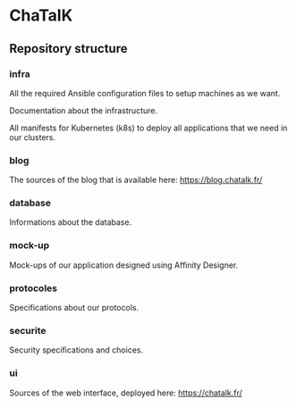 ChaTalK
=======

## Repository structure

### infra

All the required Ansible configuration files to setup machines as we want.

Documentation about the infrastructure.

All manifests for Kubernetes (k8s) to deploy all applications that we need in our clusters.

### blog

The sources of the blog that is available here: https://blog.chatalk.fr/

### database

Informations about the database.

### mock-up

Mock-ups of our application designed using Affinity Designer.

### protocoles

Specifications about our protocols.

### securite

Security specifications and choices.

### ui

Sources of the web interface, deployed here: https://chatalk.fr/
